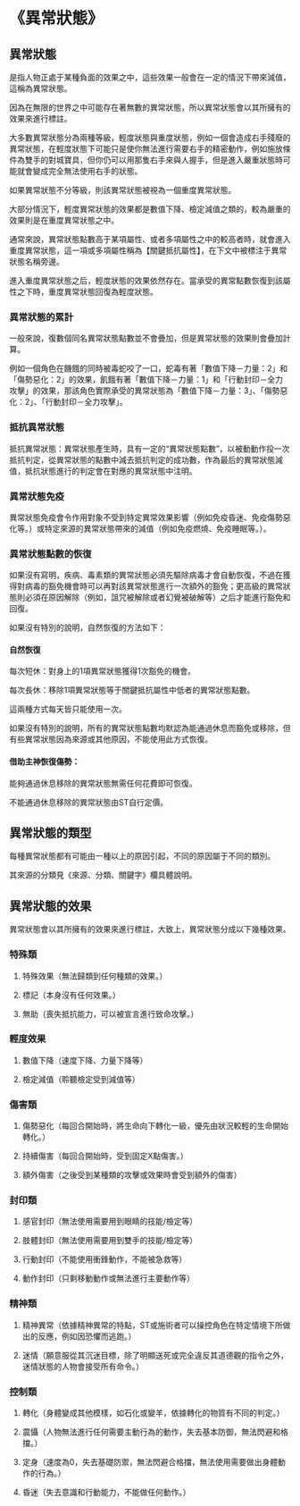 # 《異常狀態》

## 異常狀態　

是指人物正處于某種負面的效果之中，這些效果一般會在一定的情況下帶來減值，這稱為異常狀態。

因為在無限的世界之中可能存在著無數的異常狀態，所以異常狀態會以其所擁有的效果來進行標註。

大多數異常狀態分為兩種等級，輕度狀態與重度狀態，例如一個會造成右手殘廢的異常狀態，在輕度狀態下可能只是使你無法進行需要右手的精密動作，例如施放條件為雙手的對城寶具，但你仍可以用那隻右手來與人握手，但是進入嚴重狀態時可能就會變成完全無法使用右手的狀態。

如果異常狀態不分等級，則該異常狀態被視為一個重度異常狀態。

大部分情況下，輕度異常狀態的效果都是數值下降、檢定減值之類的，較為嚴重的效果則是在重度異常狀態之中。

通常來說，異常狀態點數高于某項屬性、或者多項屬性之中的較高者時，就會進入重度異常狀態，這一項或多項屬性稱為【關鍵抵抗屬性】，在下文中被標注于異常狀態名稱旁邊。

進入重度異常狀態之后，輕度狀態的效果依然存在。當承受的異常點數恢復到該屬性之下時，重度異常狀態回復為輕度狀態。

### 異常狀態的累計

一般來說，復數個同名異常狀態點數並不會疊加，但是異常狀態的效果則會疊加計算。

例如一個角色在饑餓的同時被毒蛇咬了一口，蛇毒有著「數值下降－力量：2」和「傷勢惡化：2」的效果，飢餓有著「數值下降－力量：1」和「行動封印－全力攻擊」的效果，那該角色實際承受的異常狀態為「數值下降－力量：3」、「傷勢惡化：2」、「行動封印－全力攻擊」。

### 抵抗異常狀態

抵抗異常狀態：異常狀態產生時，具有一定的“異常狀態點數”，以被動動作投一次抵抗判定，從異常狀態的點數中減去抵抗判定的成功數，作為最后的異常狀態減值，抵抗狀態進行的判定會在對應的異常狀態中注明。

### 異常狀態免疫

異常狀態免疫會令作用對象不受到特定異常效果影響（例如免疫昏迷、免疫傷勢惡化等。）或特定來源的異常狀態帶來的減值（例如免疫燃燒、免疫睡眠等。）。

### 異常狀態點數的恢復

如果沒有寫明，疾病、毒素類的異常狀態必須先驅除病毒才會自動恢復，不過在獲得對病毒的豁免機會時可以再對該異常狀態進行一次額外的豁免；更高級的異常狀態則必須在原因解除（例如，詛咒被解除或者幻覺被破解等）之后才能進行豁免和回復。

如果沒有特別的說明，自然恢復的方法如下：

#### 自然恢復

每次短休：對身上的1項異常狀態獲得1次豁免的機會。

每次長休：移除1項異常狀態等于關鍵抵抗屬性中低者的異常狀態點數。

這兩種方式每天皆只能使用一次。

如果沒有特別的說明，所有的異常狀態點數均默認為能通過休息而豁免或移除，但有些異常狀態因為來源或其他原因，不能使用此方式恢復。

#### 借助主神恢復傷勢：

能夠通過休息移除的異常狀態無需任何花費即可恢復。

不能通過休息移除的異常狀態由ST自行定價。

## 異常狀態的類型

每種異常狀態都有可能由一種以上的原因引起，不同的原因屬于不同的類別。

其來源的分類見《來源、分類、關鍵字》欄具體說明。

## 異常狀態的效果

異常狀態會以其所擁有的效果來進行標註，大致上，異常狀態分成以下幾種效果。

### 特殊類

1. 特殊效果（無法歸類到任何種類的效果。）

1. 標記（本身沒有任何效果。）

1. 無助（喪失抵抗能力，可以被宣言進行致命攻擊。）

### 輕度效果

1. 數值下降（速度下降、力量下降等）

1. 檢定減值（聆聽檢定受到減值等）

### 傷害類

1. 傷勢惡化（每回合開始時，將生命向下轉化一級，優先由狀況較輕的生命開始轉化。）

1. 持續傷害（每回合開始時，受到固定X點傷害。）

1. 額外傷害（之後受到某種類的攻擊或效果時會受到額外的傷害）

### 封印類

1. 感官封印（無法使用需要用到眼睛的技能/檢定等）

1. 肢體封印（無法使用需要用到雙手的技能/檢定等）

1. 行動封印（不能使用衝鋒動作，不能被急救等）

1. 動作封印（只剩移動動作或無法進行主要動作等）

### 精神類

1. 精神異常（依據精神異常的特點，ST或施術者可以操控角色在特定情境下所做出的反應，例如因恐懼而逃跑。）

1. 迷情（願意服從其沉迷目標，除了明顯送死或完全違反其道德觀的指令之外，迷情狀態的人物會接受所有命令。）

### 控制類

1. 轉化（身體變成其他模樣，如石化或變羊，依據轉化的物質有不同的判定。）

1. 震懾（人物無法進行任何需要主動行為的動作，失去基本防御，無法閃避和格擋。）

1. 定身（速度為0，失去基礎防禦，無法閃避合格擋，無法使用需要做出身體動作的行為。）

1. 昏迷（失去意識和行動能力，不能做任何動作。）